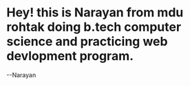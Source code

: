 # Hey! this is Narayan from mdu rohtak doing b.tech computer science and practicing web devlopment program.
--Narayan
